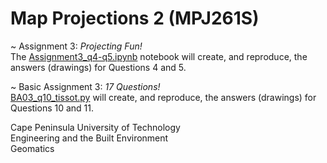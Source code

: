 # Map Projections 2  (MPJ261S) 

~ Assignment 3: *Projecting Fun!*  
The [Assignment3_q4-q5.ipynb](https://github.com/AdrianKriger/mpj261s_MapProjections2/blob/main/Assignment3_q4-q5.ipynb) notebook will create, and reproduce, the answers (drawings)  for Questions 4 and 5.

~ Basic Assignment 3: *17 Questions!*  
[BA03_q10_tissot.py](https://github.com/AdrianKriger/mpj261s_MapProjections2/blob/main/BA03_q10_tissot.py) will create, and reproduce, the answers (drawings)  for Questions 10 and 11.

Cape Peninsula University of Technology  
Engineering and the Built Environment  
Geomatics
